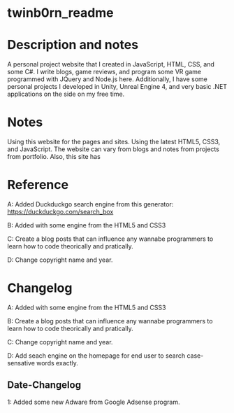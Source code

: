 # twinb0rn_readme

# Description and notes

A personal project website that I created in  JavaScript, HTML, CSS, and some C#. I write blogs, game reviews, and program some VR game programmed with JQuery and Node.js here. Additionally, I have some personal projects I developed in Unity, Unreal Engine 4, and very basic .NET applications on the side on my free time. 

# Notes


Using this website for the pages and sites. Using the latest HTML5, CSS3, and JavaScript. The website can vary from blogs and notes from projects from portfolio. Also, this site has

# Reference

A:  Added Duckduckgo search engine from this generator: https://duckduckgo.com/search_box

B:  Added with some engine from the HTML5 and CSS3

C:  Create a blog posts that can influence any wannabe programmers to learn how to code theorically and pratically. 

D:  Change copyright name and year.

# Changelog

A:  Added with some engine from the HTML5 and CSS3

B:  Create a blog posts that can influence any wannabe programmers to learn how to code theorically and pratically. 

C:  Change copyright name and year.

D:  Add seach engine on the homepage for end user to search case-sensative words exactly. 

## Date-Changelog

1: Added some new Adware from Google Adsense program.
